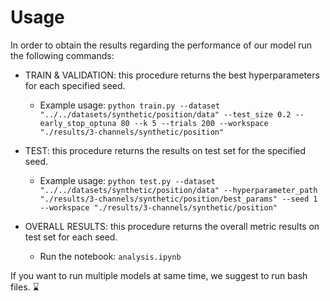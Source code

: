 # Usage

In order to obtain the results regarding the performance of our model run the following commands:

- TRAIN & VALIDATION: this procedure returns the best hyperparameters for each specified seed.

    - Example usage: `python train.py --dataset "../../datasets/synthetic/position/data" --test_size 0.2 --early_stop_optuna 80 --k 5 --trials 200 --workspace "./results/3-channels/synthetic/position"`
    
    
- TEST: this procedure returns the results on test set for the specified seed.

    - Example usage: `python test.py --dataset "../../datasets/synthetic/position/data" --hyperparameter_path "./results/3-channels/synthetic/position/best_params" --seed 1 --workspace "./results/3-channels/synthetic/position"`
    
    
- OVERALL RESULTS: this procedure returns the overall metric results on test set for each seed.

    - Run the notebook: `analysis.ipynb`
    
If you want to run multiple models at same time, we suggest to run bash files. ⌛





